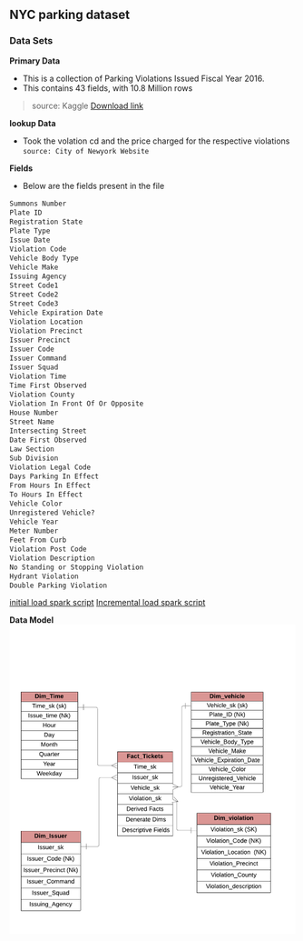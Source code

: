## NYC parking dataset 

### Data Sets <br>
 __Primary Data__
  - This is a collection of Parking Violations Issued Fiscal Year 2016. 
  - This contains 43 fields, with 10.8 Million rows
> source: Kaggle
[Download link](https://data.cityofnewyork.us/City-Government/Parking-Violations-Issued-Fiscal-Year-2017/2bnn-yakx)  
 
 __lookup Data__
  - Took the volation cd and the price charged for the respective violations
`source: City of Newyork Website` 
 
 __Fields__ 
  - Below are the fields present in the file 

```
Summons Number 
Plate ID 
Registration State 
Plate Type 
Issue Date 
Violation Code 
Vehicle Body Type 
Vehicle Make 
Issuing Agency 
Street Code1 
Street Code2 
Street Code3 
Vehicle Expiration Date 
Violation Location 
Violation Precinct 
Issuer Precinct 
Issuer Code 
Issuer Command 
Issuer Squad 
Violation Time 
Time First Observed 
Violation County 
Violation In Front Of Or Opposite 
House Number 
Street Name 
Intersecting Street 
Date First Observed 
Law Section 
Sub Division 
Violation Legal Code 
Days Parking In Effect  
From Hours In Effect 
To Hours In Effect 
Vehicle Color 
Unregistered Vehicle? 
Vehicle Year 
Meter Number 
Feet From Curb 
Violation Post Code 
Violation Description 
No Standing or Stopping Violation 
Hydrant Violation 
Double Parking Violation 
```
[initial load spark script](inital_load.py) 
[Incremental load spark script](incremental_load.py)

__Data Model__
![ER Model](NYCData_ER-model.png)
